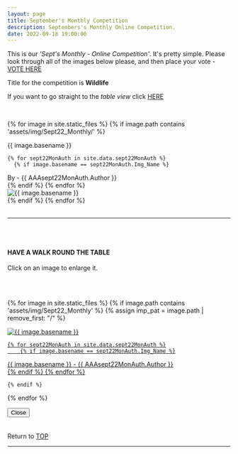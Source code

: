 ```yaml
---
layout: page
title: September's Monthly Competition
description: Septembers's Monthly Online Competition.
date: 2022-09-18 19:00:00
---
```



This is our _'Sept's Monthly - Online Competition'_. 
It's pretty simple. Please look through all of the images below please, and then place your vote - 
<a target="_blank" href="https://surveyhero.com/c/aejmrfdz">VOTE HERE</a> 


<p>Title for the competition is <strong>Wildlife</strong></p> 

If you want to go straight to the *table view* click <a href="#tableView">HERE</a>

<!-- <br>
## !! VOTING IS NOW CLOSED !!
<br> -->

<br>

<!-- This loops through all the images in specified folder -->
{% for image in site.static_files %}
    {% if image.path contains 'assets/img/Sept22_Monthly/' %}
<div class="Number">{{ image.basename }}</div>

<!-- This runs and checks if there is a matching author in the file -->
    {% for sept22MonAuth in site.data.sept22MonAuth %}
      {% if image.basename == sept22MonAuth.Img_Name %}
<div class="subName">By - {{ AAAsept22MonAuth.Author }}</div>
      {% endif %}
    {% endfor %}


<div>
    <img class="col three Comp_Img" src="{{ site.baseurl }}{{ image.path }}" alt="{{ image.basename }}">
</div>
    {% endif %}
{% endfor %}



<br>
<br>

<hr id="tableView">

<br>
<br>

<div class="col three caption">
    <h4>HAVE A WALK ROUND THE TABLE </h4>
    <p>Click on an image to enlarge it.</p>    
</div>

<br>
<br>


<!-- MASONARY GRID -->
<div class="full-width">
	<div class="grid">

{% for image in site.static_files %}
    {% if image.path contains 'assets/img/Sept22_Monthly' %}
        {% assign imp_pat = image.path | remove_first: "/" %}
<div class="grid__item" data-size="1280x1280">  
    <a href="{{ site.baseurl }}{{ image.path }}" class="img-wrap" alt="{{ image.basename }}">
        <img src="{{ site.baseurl }}{{ image.path }}" alt="{{ image.basename }}" />

    {% for sept22MonAuth in site.data.sept22MonAuth %}
        {% if image.basename == sept22MonAuth.Img_Name %}
<div class="description description--grid">{{ image.basename }} - {{ AAAsept22MonAuth.Author }}</div>
        {% endif %}
    {% endfor %}

</a>
</div>

    {% endif %}
{% endfor %}
	</div>

<!-- /grid -->
<div class="preview">
	<button class="action action--close"><i class="fa fa-times"></i><span class="text-hidden">Close</span></button>
	<div class="description description--preview"></div>
</div>
</div>
<!-- MASONARY GRID END -->

<br>
<br>

<div class="col three caption">
    Return to <a href="#top">TOP</a>
</div>

<hr>





